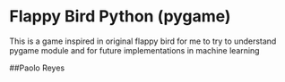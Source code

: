 # Flappy Bird Python (pygame)
This is a game inspired in original flappy bird for me to try to understand pygame module and for future implementations in machine learning

##Paolo Reyes
